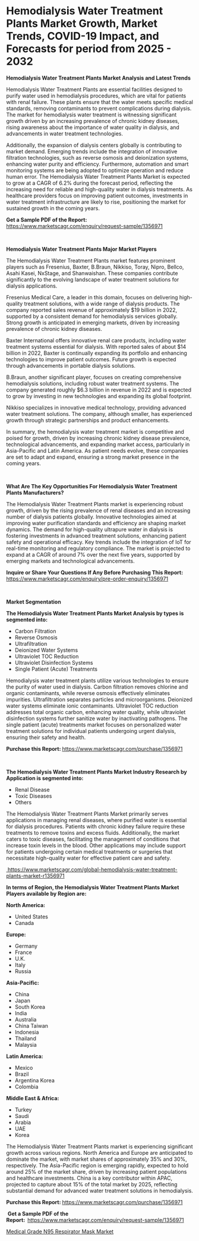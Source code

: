 <p><h1>Hemodialysis Water Treatment Plants Market Growth, Market Trends, COVID-19 Impact, and Forecasts for period from 2025 - 2032</h1></p><p><strong>Hemodialysis Water Treatment Plants Market Analysis and Latest Trends</strong></p>
<p><p>Hemodialysis Water Treatment Plants are essential facilities designed to purify water used in hemodialysis procedures, which are vital for patients with renal failure. These plants ensure that the water meets specific medical standards, removing contaminants to prevent complications during dialysis. The market for hemodialysis water treatment is witnessing significant growth driven by an increasing prevalence of chronic kidney diseases, rising awareness about the importance of water quality in dialysis, and advancements in water treatment technologies.</p><p>Additionally, the expansion of dialysis centers globally is contributing to market demand. Emerging trends include the integration of innovative filtration technologies, such as reverse osmosis and deionization systems, enhancing water purity and efficiency. Furthermore, automation and smart monitoring systems are being adopted to optimize operation and reduce human error. The Hemodialysis Water Treatment Plants Market is expected to grow at a CAGR of 6.2% during the forecast period, reflecting the increasing need for reliable and high-quality water in dialysis treatments. As healthcare providers focus on improving patient outcomes, investments in water treatment infrastructure are likely to rise, positioning the market for sustained growth in the coming years.</p></p>
<p><strong>Get a Sample PDF of the Report:&nbsp;</strong> <a href="https://www.marketscagr.com/enquiry/request-sample/1356971?utm_campaign=2893&utm_medium=2&utm_source=Github&utm_content=ia&utm_term=04032025&utm_id=hemodialysis-water-treatment-plants">https://www.marketscagr.com/enquiry/request-sample/1356971</a></p>
<p>&nbsp;</p>
<p><strong>Hemodialysis Water Treatment Plants Major Market Players</strong></p>
<p><p>The Hemodialysis Water Treatment Plants market features prominent players such as Fresenius, Baxter, B.Braun, Nikkiso, Toray, Nipro, Bellco, Asahi Kasei, NxStage, and Shanwaishan. These companies contribute significantly to the evolving landscape of water treatment solutions for dialysis applications.</p><p>Fresenius Medical Care, a leader in this domain, focuses on delivering high-quality treatment solutions, with a wide range of dialysis products. The company reported sales revenue of approximately $19 billion in 2022, supported by a consistent demand for hemodialysis services globally. Strong growth is anticipated in emerging markets, driven by increasing prevalence of chronic kidney diseases.</p><p>Baxter International offers innovative renal care products, including water treatment systems essential for dialysis. With reported sales of about $14 billion in 2022, Baxter is continually expanding its portfolio and enhancing technologies to improve patient outcomes. Future growth is expected through advancements in portable dialysis solutions.</p><p>B.Braun, another significant player, focuses on creating comprehensive hemodialysis solutions, including robust water treatment systems. The company generated roughly $6.3 billion in revenue in 2022 and is expected to grow by investing in new technologies and expanding its global footprint.</p><p>Nikkiso specializes in innovative medical technology, providing advanced water treatment solutions. The company, although smaller, has experienced growth through strategic partnerships and product enhancements.</p><p>In summary, the hemodialysis water treatment market is competitive and poised for growth, driven by increasing chronic kidney disease prevalence, technological advancements, and expanding market access, particularly in Asia-Pacific and Latin America. As patient needs evolve, these companies are set to adapt and expand, ensuring a strong market presence in the coming years.</p></p>
<p>&nbsp;</p>
<p><strong>What Are The Key Opportunities For Hemodialysis Water Treatment Plants Manufacturers?</strong></p>
<p><p>The Hemodialysis Water Treatment Plants market is experiencing robust growth, driven by the rising prevalence of renal diseases and an increasing number of dialysis patients globally. Innovative technologies aimed at improving water purification standards and efficiency are shaping market dynamics. The demand for high-quality ultrapure water in dialysis is fostering investments in advanced treatment solutions, enhancing patient safety and operational efficacy. Key trends include the integration of IoT for real-time monitoring and regulatory compliance. The market is projected to expand at a CAGR of around 7% over the next five years, supported by emerging markets and technological advancements.</p></p>
<p><strong>Inquire or Share Your Questions If Any Before Purchasing This Report:</strong> <a href="https://www.marketscagr.com/enquiry/pre-order-enquiry/1356971?utm_campaign=2893&utm_medium=2&utm_source=Github&utm_content=ia&utm_term=04032025&utm_id=hemodialysis-water-treatment-plants">https://www.marketscagr.com/enquiry/pre-order-enquiry/1356971</a></p>
<p>&nbsp;</p>
<p><strong>Market Segmentation</strong></p>
<p><strong>The Hemodialysis Water Treatment Plants Market Analysis by types is segmented into:</strong></p>
<p><ul><li>Carbon Filtration</li><li>Reverse Osmosis</li><li>Ultrafiltration</li><li>Deionized Water Systems</li><li>Ultraviolet TOC Reduction</li><li>Ultraviolet Disinfection Systems</li><li>Single Patient (Acute) Treatments</li></ul></p>
<p><p>Hemodialysis water treatment plants utilize various technologies to ensure the purity of water used in dialysis. Carbon filtration removes chlorine and organic contaminants, while reverse osmosis effectively eliminates impurities. Ultrafiltration separates particles and microorganisms. Deionized water systems eliminate ionic contaminants. Ultraviolet TOC reduction addresses total organic carbon, enhancing water quality, while ultraviolet disinfection systems further sanitize water by inactivating pathogens. The single patient (acute) treatments market focuses on personalized water treatment solutions for individual patients undergoing urgent dialysis, ensuring their safety and health.</p></p>
<p><strong>Purchase this Report:&nbsp;</strong><a href="https://www.marketscagr.com/purchase/1356971?utm_campaign=2893&utm_medium=2&utm_source=Github&utm_content=ia&utm_term=04032025&utm_id=hemodialysis-water-treatment-plants">https://www.marketscagr.com/purchase/1356971</a></p>
<p>&nbsp;</p>
<p><strong>The Hemodialysis Water Treatment Plants Market Industry Research by Application is segmented into:</strong></p>
<p><ul><li>Renal Disease</li><li>Toxic Diseases</li><li>Others</li></ul></p>
<p><p>The Hemodialysis Water Treatment Plants Market primarily serves applications in managing renal diseases, where purified water is essential for dialysis procedures. Patients with chronic kidney failure require these treatments to remove toxins and excess fluids. Additionally, the market caters to toxic diseases, facilitating the management of conditions that increase toxin levels in the blood. Other applications may include support for patients undergoing certain medical treatments or surgeries that necessitate high-quality water for effective patient care and safety.</p></p>
<p><a href="https://www.marketscagr.com/global-hemodialysis-water-treatment-plants-market-r1356971?utm_campaign=2893&utm_medium=2&utm_source=Github&utm_content=ia&utm_term=04032025&utm_id=hemodialysis-water-treatment-plants">&nbsp;https://www.marketscagr.com/global-hemodialysis-water-treatment-plants-market-r1356971</a></p>
<p><strong>In terms of Region, the Hemodialysis Water Treatment Plants Market Players available by Region are:</strong></p>
<p>
    <p> <strong> North America: </strong>
        <ul>
            <li>United States</li>
            <li>Canada</li>
        </ul>
        </p> 
    <p> <strong> Europe: </strong>
        <ul>
            <li>Germany</li>
            <li>France</li>
            <li>U.K.</li>
            <li>Italy</li>
            <li>Russia</li>
        </ul>
        </p> 
    <p> <strong> Asia-Pacific: </strong>
        <ul>
            <li>China</li>
            <li>Japan</li>
            <li>South Korea</li>
            <li>India</li>
            <li>Australia</li>
            <li>China Taiwan</li>
            <li>Indonesia</li>
            <li>Thailand</li>
            <li>Malaysia</li>
        </ul>
        </p> 
    <p> <strong> Latin America: </strong>
        <ul>
            <li>Mexico</li>
            <li>Brazil</li>
            <li>Argentina Korea</li>
            <li>Colombia</li>
        </ul>
        </p> 
    <p> <strong> Middle East & Africa: </strong>
        <ul>
            <li>Turkey</li>
            <li>Saudi</li>
            <li>Arabia</li>
            <li>UAE</li>
            <li>Korea</li>
        </ul>
    </p>
    </p>
<p><p>The Hemodialysis Water Treatment Plants market is experiencing significant growth across various regions. North America and Europe are anticipated to dominate the market, with market shares of approximately 35% and 30%, respectively. The Asia-Pacific region is emerging rapidly, expected to hold around 25% of the market share, driven by increasing patient populations and healthcare investments. China is a key contributor within APAC, projected to capture about 15% of the total market by 2025, reflecting substantial demand for advanced water treatment solutions in hemodialysis.</p></p>
<p><strong>Purchase this Report: </strong><a href="https://www.marketscagr.com/purchase/1356971?utm_campaign=2893&utm_medium=2&utm_source=Github&utm_content=ia&utm_term=04032025&utm_id=hemodialysis-water-treatment-plants">https://www.marketscagr.com/purchase/1356971</a></p>
<p>&nbsp;<strong>Get a Sample PDF of the Report:&nbsp;&nbsp;</strong><a href="https://www.marketscagr.com/enquiry/request-sample/1356971?utm_campaign=2893&utm_medium=2&utm_source=Github&utm_content=ia&utm_term=04032025&utm_id=hemodialysis-water-treatment-plants">https://www.marketscagr.com/enquiry/request-sample/1356971</a></p>
<p><strong></strong></p>
<p><p><a href="https://github.com/akrachveslov/Market-Research-Report-List-1/blob/main/medical-grade-n95-respirator-mask-market.md?utm_campaign=2893&utm_medium=2&utm_source=Github&utm_content=ia&utm_term=04032025&utm_id=hemodialysis-water-treatment-plants">Medical Grade N95 Respirator Mask Market</a></p></p>